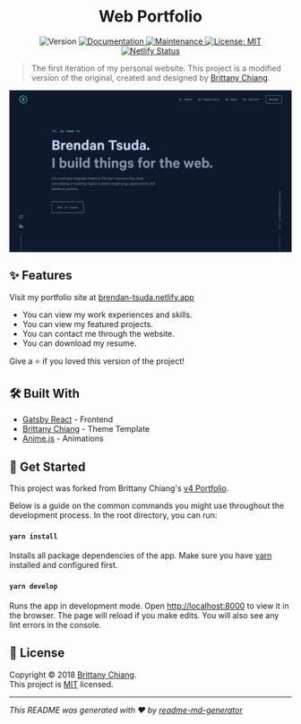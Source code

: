 <h1 align="center">Web Portfolio</h1>
<p align="center">
  <img alt="Version" src="https://img.shields.io/badge/version-1.0.0-blue.svg?cacheSeconds=2592000" />
  <a href="https://github.com/btsuda11/portfolio-site/blob/master/README.md" target="_blank">
    <img alt="Documentation" src="https://img.shields.io/badge/documentation-yes-brightgreen.svg" />
  </a>
  <a href="https://github.com/btsuda11/portfolio-site/graphs/commit-activity" target="_blank">
    <img alt="Maintenance" src="https://img.shields.io/badge/Maintained%3F-yes-green.svg" />
  </a>
  <a href="https://github.com/btsuda11/portfolio-site/blob/master/LICENSE" target="_blank">
    <img alt="License: MIT" src="https://img.shields.io/badge/License-MIT-green.svg" />
  </a>
  <a href="https://app.netlify.com/sites/brendan-tsuda/deploys" target="_blank">
    <img alt="Netlify Status" src="https://api.netlify.com/api/v1/badges/61000252-48c2-46e6-baf3-e59c7339cc32/deploy-status" />
  </a>
</p>

> The first iteration of my personal website. This project is a modified version of the original, created and designed by [Brittany Chiang](https://github.com/bchiang7/v4).

<p align="center">
  <img width="720" align="center" src="src/images/demo.png" alt="demo"/>
</p>

## ✨ Features

Visit my portfolio site at [brendan-tsuda.netlify.app](https://brendan-tsuda.netlify.app)

- You can view my work experiences and skills.
- You can view my featured projects.
- You can contact me through the website.
- You can download my resume.

Give a ⭐️ if you loved this version of the project!

## 🛠 Built With

- [Gatsby React](https://www.gatsbyjs.com/) - Frontend
- [Brittany Chiang](https://github.com/bchiang7/v4) - Theme Template
- [Anime.js](https://animejs.com/) - Animations

## 🚀 Get Started

This project was forked from Brittany Chiang's [v4 Portfolio](https://github.com/bchiang7/v4).

Below is a guide on the common commands you might use throughout the development process. In the root directory, you can run:

#### `yarn install`

Installs all package dependencies of the app. Make sure you have [yarn](https://yarnpkg.com/) installed and configured first.

#### `yarn develop`

Runs the app in development mode. Open [http://localhost:8000](http://localhost:8000) to view it in the browser. The page will reload if you make edits. You will also see any lint errors in the console.

## 📝 License

Copyright © 2018 [Brittany Chiang](https://github.com/bchiang7).<br />
This project is [MIT](https://github.com/amndns/web-portfolio/blob/master/LICENSE) licensed.

---

_This README was generated with ❤️ by [readme-md-generator](https://github.com/kefranabg/readme-md-generator)_
